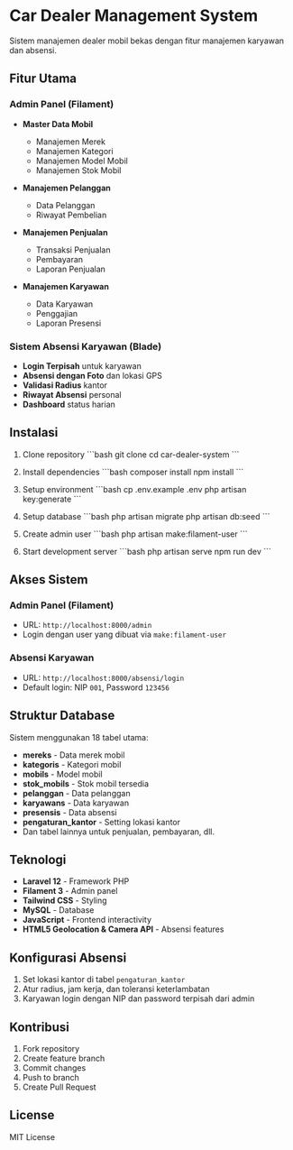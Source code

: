 # Car Dealer Management System

Sistem manajemen dealer mobil bekas dengan fitur manajemen karyawan dan absensi.

## Fitur Utama

### Admin Panel (Filament)
- **Master Data Mobil**
  - Manajemen Merek
  - Manajemen Kategori
  - Manajemen Model Mobil
  - Manajemen Stok Mobil

- **Manajemen Pelanggan**
  - Data Pelanggan
  - Riwayat Pembelian

- **Manajemen Penjualan**
  - Transaksi Penjualan
  - Pembayaran
  - Laporan Penjualan

- **Manajemen Karyawan**
  - Data Karyawan
  - Penggajian
  - Laporan Presensi

### Sistem Absensi Karyawan (Blade)
- **Login Terpisah** untuk karyawan
- **Absensi dengan Foto** dan lokasi GPS
- **Validasi Radius** kantor
- **Riwayat Absensi** personal
- **Dashboard** status harian

## Instalasi

1. Clone repository
\`\`\`bash
git clone <repository-url>
cd car-dealer-system
\`\`\`

2. Install dependencies
\`\`\`bash
composer install
npm install
\`\`\`

3. Setup environment
\`\`\`bash
cp .env.example .env
php artisan key:generate
\`\`\`

4. Setup database
\`\`\`bash
php artisan migrate
php artisan db:seed
\`\`\`

5. Create admin user
\`\`\`bash
php artisan make:filament-user
\`\`\`

6. Start development server
\`\`\`bash
php artisan serve
npm run dev
\`\`\`

## Akses Sistem

### Admin Panel (Filament)
- URL: `http://localhost:8000/admin`
- Login dengan user yang dibuat via `make:filament-user`

### Absensi Karyawan
- URL: `http://localhost:8000/absensi/login`
- Default login: NIP `001`, Password `123456`

## Struktur Database

Sistem menggunakan 18 tabel utama:
- **mereks** - Data merek mobil
- **kategoris** - Kategori mobil
- **mobils** - Model mobil
- **stok_mobils** - Stok mobil tersedia
- **pelanggan** - Data pelanggan
- **karyawans** - Data karyawan
- **presensis** - Data absensi
- **pengaturan_kantor** - Setting lokasi kantor
- Dan tabel lainnya untuk penjualan, pembayaran, dll.

## Teknologi

- **Laravel 12** - Framework PHP
- **Filament 3** - Admin panel
- **Tailwind CSS** - Styling
- **MySQL** - Database
- **JavaScript** - Frontend interactivity
- **HTML5 Geolocation & Camera API** - Absensi features

## Konfigurasi Absensi

1. Set lokasi kantor di tabel `pengaturan_kantor`
2. Atur radius, jam kerja, dan toleransi keterlambatan
3. Karyawan login dengan NIP dan password terpisah dari admin

## Kontribusi

1. Fork repository
2. Create feature branch
3. Commit changes
4. Push to branch
5. Create Pull Request

## License

MIT License

